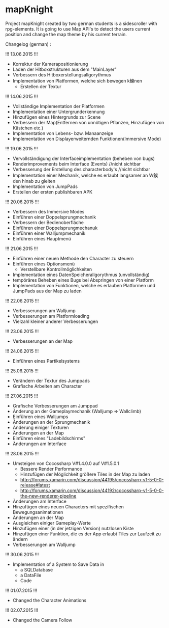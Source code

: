 # mapKnight

Project mapKnight created by two german students is a sidescroller with rpg-elements.
It is going to use Map API's to detect the users current position and change the map theme by his current terrain.


Changelog (german) : 

!!! 13.06.2015 !!!

- Korrektur der Kamerapositionierung
- Laden der Hitboxstrukturen aus dem "MainLayer"
- Verbessern des Hitboxerstellungsallgorythmus
- Implementation von Platformen, welche sich bewegen k鰊nen
  * Erstellen der Textur

!!! 14.06.2015 !!!
- Vollständige Implementation der Platformen
- Implementation einer Untergrunderkennung
- Hinzufügen eines Hintergrunds zur Scene
- Verbessern der Map(Entfernen von unnötigen Pflanzen, Hinzufügen von Kästchen etc.)
- Implementation von Lebens- bzw. Manaanzeige
- Implementation von Displayerweiternden Funktionen(Immersive Mode)

!!! 19.06.2015 !!!
- Vervollständigung der Interfaceimplementation (beheben von bugs)
- Renderimprovements beim Interface (Events) //nicht sichtbar
- Verbesserung der Erstellung des characterbody's //nicht sichtbar
- Implementation einer Mechanik, welche es erlaubt langsamer an W鋘den hinab zu gleiten
- Implementation von JumpPads
- Erstellen der ersten publishbaren APK

!!! 20.06.2015 !!!
- Verbessern des Immersive Modes
- Einführen einer Doppelsprungmechanik
- Verbessern der Bedienoberfläche
- Einführen einer Doppelsprungmechanuk
- Einführen einer Walljumpmechanik
- Einführen eines Hauptmenü

!!! 21.06.2015 !!!
- Einführen einer neuen Methode den Character zu steuern
- Einführen eines Optionsmenü
  * Verstellbare Kontrollmöglichkeiten
- Implementation eines DatenSpeicherallgorythmus (unvollständig)
- tempöräres Beheben eines Bugs bei Abspringen von einer Platform
- Implementation von Funktionen, welche es erlauben Platformen und JumpPads aus der Map zu laden

!!! 22.06.2015 !!!
- Verbesserungen am Walljump
- Verbesserungen am Platformloading
- Vielzahl kleiner anderer Verbesserungen

!!! 23.06.2015 !!!
- Verbesserungen an der Map

!!! 24.06.2015 !!!
- Einführen eines Partikelsystems

!!! 25.06.2015 !!!
- Verändern der Textur des Jumppads
- Grafische Arbeiten am Character

!!! 27.06.2015 !!!
- Grafische Verbesserungen am Jumppad
- Änderung an der Gameplaymechanik (Walljump => Wallclimb)
- Einführen eines Walljumps
- Änderungen an der Sprungmechanik
- Änderung einiger Texturen
- Änderungen an der Map
- Einführen eines "Ladebildschirms"
- Änderungen am Interface

!!! 28.06.2015 !!!
- Umsteigen von Cocossharp V#1.4.0.0 auf V#1.5.0.1
  - Bessere Render Performance
  - Hinzufügen der Möglichkeit größere Tiles in der Map zu laden
  - http://forums.xamarin.com/discussion/44195/cocossharp-v1-5-0-0-release#latest
  - http://forums.xamarin.com/discussion/44192/cocossharp-v1-5-0-0-the-new-renderer-pipeline
- Änderungen am Interface
- Hinzufügen eines neuen Characters mit spezifischen Bewegungsanimationen
- Änderungen an der Map
- Ausgleichen einiger Gameplay-Werte
- Hinzufügen einer (in der jetzigen Version) nutzlosen Kiste
- Hinzufügen einer Funktion, die es der App erlaubt Tiles zur Laufzeit zu ändern
- Verbesserungen am Walljump

!!! 30.06.2015 !!!
- Implementation of a System to Save Data in 
  - a SQLDatabase
  - a DataFile
  - Code

!!! 01.07.2015 !!!
- Changed the Character Animations

!!! 02.07.2015 !!!
- Changed the Camera Follow

